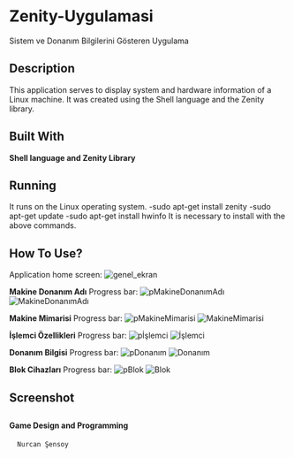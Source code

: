 # Zenity-Uygulamasi
Sistem ve Donanım Bilgilerini Gösteren Uygulama </br>

## **Description**</br>
This application serves to display system and hardware information of a Linux machine. It was created using the Shell language and the Zenity library.
</br>

## **Built With**</br>
**Shell language and Zenity Library** 

## **Running**</br>
It runs on the Linux operating system.
-sudo apt-get install zenity
-sudo apt-get update
-sudo apt-get install hwinfo
It is necessary to install with the above commands.

## **How To Use?**</br>
Application home screen:
![genel_ekran](https://i.hizliresim.com/t5b6sge.png)</br>

**Makine Donanım Adı** 
Progress bar:
![pMakineDonanımAdı](https://i.hizliresim.com/mmr63yj.png)
![MakineDonanımAdı](https://i.hizliresim.com/9udn8lt.png)

**Makine Mimarisi**
Progress bar:
![pMakineMimarisi](https://i.hizliresim.com/p6cctsn.png)
![MakineMimarisi](https://i.hizliresim.com/blmarzx.png)

**İşlemci Özellikleri**
Progress bar:
![pİşlemci](https://i.hizliresim.com/88zckjv.png)
![İşlemci](https://i.hizliresim.com/lucpof9.png)

**Donanım Bilgisi**
Progress bar:
![pDonanım](https://i.hizliresim.com/ofm1rdl.png)
![Donanım](https://i.hizliresim.com/6ukpnso.png)

**Blok Cihazları**
Progress bar:
![pBlok](https://i.hizliresim.com/q3ro9rh.png)
![Blok](https://i.hizliresim.com/6q50ke0.png)


## **Screenshot**


##

#### **Game Design and Programming**</br>
      Nurcan Şensoy
